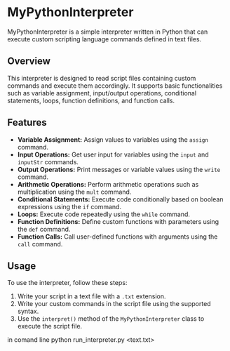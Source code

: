 # MyPythonInterpreter

MyPythonInterpreter is a simple interpreter written in Python that can execute custom scripting language commands defined in text files.

## Overview

This interpreter is designed to read script files containing custom commands and execute them accordingly. It supports basic functionalities such as variable assignment, input/output operations, conditional statements, loops, function definitions, and function calls.

## Features

- **Variable Assignment:** Assign values to variables using the `assign` command.
- **Input Operations:** Get user input for variables using the `input` and `inputStr` commands.
- **Output Operations:** Print messages or variable values using the `write` command.
- **Arithmetic Operations:** Perform arithmetic operations such as multiplication using the `mult` command.
- **Conditional Statements:** Execute code conditionally based on boolean expressions using the `if` command.
- **Loops:** Execute code repeatedly using the `while` command.
- **Function Definitions:** Define custom functions with parameters using the `def` command.
- **Function Calls:** Call user-defined functions with arguments using the `call` command.

## Usage

To use the interpreter, follow these steps:

1. Write your script in a text file with a `.txt` extension.
2. Write your custom commands in the script file using the supported syntax.
3. Use the `interpret()` method of the `MyPythonInterpreter` class to execute the script file.

in comand line 
python run_interpreter.py <text.txt>
